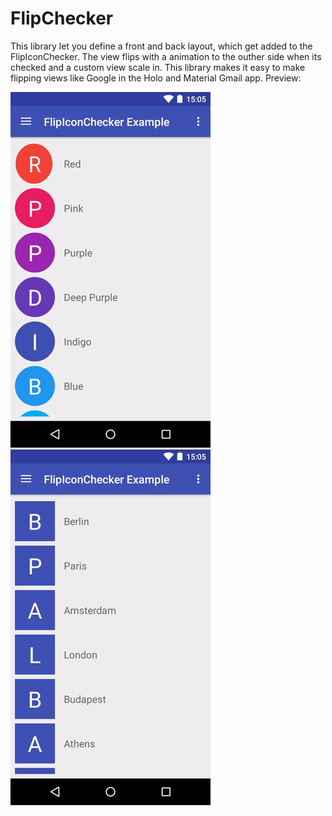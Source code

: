 # FlipChecker
This library let you define a front and back layout, which get added to the FlipIconChecker. The view flips with a animation to the outher side when its checked and a custom view scale in. This library makes it easy to make flipping views like Google in the Holo and Material Gmail app.
Preview:

![alt tag](/images/example_round.gif "Round Example") ![alt tag](/images/example_rect.gif "Rect Example")

